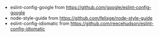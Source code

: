 * eslint-config-google from https://github.com/google/eslint-config-google
* node-style-guide from https://github.com/felixge/node-style-guide
* eslint-config-idiomatic from https://github.com/reecehudson/eslint-config-idiomatic
